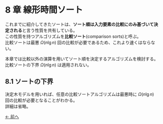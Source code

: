 # 8 章 線形時間ソート

これまでに紹介してきたソートは、**ソート順は入力要素の比較にのみ基づいて決定される**と言う性質を共有している。  
この性質を持つアルゴリズムを**比較ソート**(comparison sorts)と呼ぶ。  
比較ソートは最悪 $\Omega(n\lg n)$ 回の比較が必要であるため、これより速くはならない。

本章では比較以外の演算を用いてソート順を決定するアルゴリズムを検討する。  
比較ソートの下界 $\Omega(n\lg n)$ は適用されない。

## 8.1 ソートの下界

決定木モデルを用いれば、任意の比較ソートアルゴリズムは最悪時に $\Omega(n\lg n)$ 回の比較が必要となることがわかる。  
詳細は省略。

[← 前へ](../ch07/note.md)
